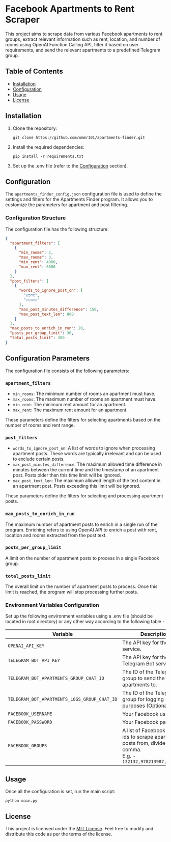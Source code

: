 # Facebook Apartments to Rent Scraper

This project aims to scrape data from various Facebook apartments to rent groups, extract relevant information such as rent, location, and number of rooms using OpenAI Function Calling API, filter it based on user requirements, and send the relevant apartments to a predefined Telegram group.

## Table of Contents

- [Installation](#installation)
- [Configuration](#configuration)
- [Usage](#usage)
- [License](#license)

## Installation

1. Clone the repository:

   ```shell
   git clone https://github.com/ommr101/apartments-finder.git
   ```

2. Install the required dependencies:

   ```shell
   pip install -r requirements.txt
   ```

3. Set up the .env  file (refer to the [Configuration](#configuration) section).

## Configuration


The `apartments_finder_config.json` configuration file is used to define the settings and filters for the Apartments Finder program. It allows you to customize the parameters for apartment and post filtering.

### Configuration Structure

The configuration file has the following structure:

```json
{
  "apartment_filters": [
    {
      "min_rooms": 2,
      "max_rooms": 3,
      "min_rent": 4000,
      "max_rent": 6000
    }
  ],
  "post_filters": [
    {
      "words_to_ignore_post_on": [
        "מחפש",
        "מחפשת"
      ],
      "max_post_minutes_difference": 150,
      "max_post_text_len": 800
    }
  ],
  "max_posts_to_enrich_in_run": 20,
  "posts_per_group_limit": 30,
  "total_posts_limit": 300
}
```

## Configuration Parameters

The configuration file consists of the following parameters:

### `apartment_filters`

- `min_rooms`: The minimum number of rooms an apartment must have.
- `max_rooms`: The maximum number of rooms an apartment must have.
- `min_rent`: The minimum rent amount for an apartment.
- `max_rent`: The maximum rent amount for an apartment.

These parameters define the filters for selecting apartments based on the number of rooms and rent range.

### `post_filters`

- `words_to_ignore_post_on`: A list of words to ignore when processing apartment posts. These words are typically irrelevant and can be used to exclude certain posts.
- `max_post_minutes_difference`: The maximum allowed time difference in minutes between the current time and the timestamp of an apartment post. Posts older than this time limit will be ignored.
- `max_post_text_len`: The maximum allowed length of the text content in an apartment post. Posts exceeding this limit will be ignored.

These parameters define the filters for selecting and processing apartment posts.

### `max_posts_to_enrich_in_run`

The maximum number of apartment posts to enrich in a single run of the program. Enriching refers to using OpenAI API to enrich a post with rent, location and rooms extracted from the post text.

### `posts_per_group_limit`

A limit on the number of apartment posts to process in a single Facebook group.

### `total_posts_limit`

The overall limit on the number of apartment posts to process. Once this limit is reached, the program will stop processing further posts.

### Environment Variables Configuration

Set up the following environment variables using a .env file (should be located in root directory)  or any other way according to the following table -

| Variable                             | Description                                                                                                            |
| ------------------------------------ |------------------------------------------------------------------------------------------------------------------------|
| `OPENAI_API_KEY`                     | The API key for the OpenAI service.                                                                                    |
| `TELEGRAM_BOT_API_KEY`               | The API key for the Telegram Bot service.                                                                              |
| `TELEGRAM_BOT_APARTMENTS_GROUP_CHAT_ID`         | The ID of the Telegram group to send the filtered apartments to.                                                       |
| `TELEGRAM_BOT_APARTMENTS_LOGS_GROUP_CHAT_ID`    | The ID of the Telegram group for logging purposes (Optional).                                                          |
| `FACEBOOK_USERNAME`                  | Your Facebook username.                                                                                                |
| `FACEBOOK_PASSWORD`                  | Your Facebook password.                                                                                                |
| `FACEBOOK_GROUPS`                    | A list of Facebook group ids to scrape apartment posts from, divided by comma. <br> E.g. - `132132,978213987,12358123` |


## Usage
Once all the configuration is set, run the main script:

   ```shell
   python main.py
   ```

## License

This project is licensed under the [MIT License](LICENSE). Feel free to modify and distribute this code as per the terms of the license.

